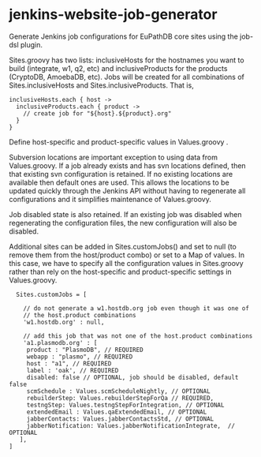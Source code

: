 jenkins-website-job-generator
=============================

Generate Jenkins job configurations for EuPathDB core sites using the job-dsl plugin.


Sites.groovy has two lists: inclusiveHosts for the hostnames you want to build (integrate, w1, q2, etc) and inclusiveProducts for the products (CryptoDB, AmoebaDB, etc). Jobs will be created for all combinations of Sites.inclusiveHosts and Sites.inclusiveProducts. That is,

    inclusiveHosts.each { host ->
      inclusiveProducts.each { product ->
        // create job for "${host}.${product}.org"
      }
    }

Define host-specific and product-specific values in Values.groovy .

Subversion locations are important exception to using data from Values.groovy. If a job already exists and has svn locations defined, then that existing svn configuration is retained. If no existing locations are available then default ones are used. This allows the locations to be updated quickly through the Jenkins API without having to regenerate all configurations and it simplifies maintenance of Values.groovy.

Job disabled state is also retained. If an existing job was disabled when regenerating the configuration files, the new configuration will also be disabled.

Additional sites can be added in Sites.customJobs() and set to null (to remove them from the host/product combo) or set to a Map of values. In this case, we have to specify all the configuration values in Sites.groovy rather than rely on the host-specific and product-specific settings in Values.groovy.

      Sites.customJobs = [
        
        // do not generate a w1.hostdb.org job even though it was one of 
        // the host.product combinations
        'w1.hostdb.org' : null, 
                               
        // add this job that was not one of the host.product combinations
        'a1.plasmodb.org' : [
         product : "PlasmoDB", // REQUIRED
         webapp : "plasmo", // REQUIRED
         host : "a1", // REQUIRED
         label : 'oak', // REQUIRED
         disabled: false // OPTIONAL, job should be disabled, default false
         scmSchedule : Values.scmScheduleNightly, // OPTIONAL
         rebuilderStep: Values.rebuilderStepForQa // REQUIRED,
         testngStep: Values.testngStepForIntegration, // OPTIONAL
         extendedEmail : Values.qaExtendedEmail, // OPTIONAL
         jabberContacts: Values.jabberContactsStd, // OPTIONAL
         jabberNotification: Values.jabberNotificationIntegrate,  // OPTIONAL
       ],
    ]
